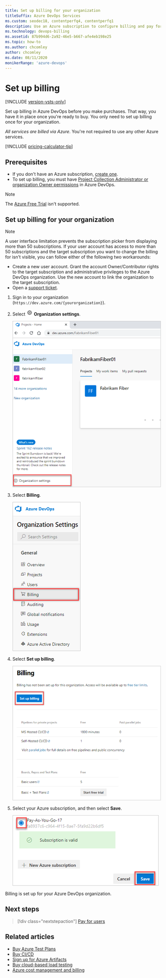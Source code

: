 ```yaml
---
title: Set up billing for your organization
titleSuffix: Azure DevOps Services
ms.custom: seodec18, contentperfq4, contentperfq1
description: Use an Azure subscription to configure billing and pay for users, CI/CD concurrency, and extensions for Azure DevOps.
ms.technology: devops-billing
ms.assetid: 87b994d6-2a92-46e5-b667-afe4eb198e25
ms.topic: how-to
ms.author: chcomley
author: chcomley
ms.date: 08/11/2020 
monikerRange: 'azure-devops'
---
```


# Set up billing

[!INCLUDE [version-vsts-only](../../includes/version-vsts-only.md)]

Set up billing in Azure DevOps before you make purchases. That way, you have it in place once you're ready to buy. You only need to set up billing once for your organization. 

*All services are billed via Azure*. You're not required to use any other Azure services.

[!INCLUDE [pricing-calculator-tip](../../includes/pricing-calculator-tip.md)]

## Prerequisites

* If you don't have an Azure subscription, [create one](https://azure.microsoft.com/pricing/purchase-options/).
* To set up billing, you must have [Project Collection Administrator or organization Owner permissions](../security/lookup-organization-owner-admin.md) in Azure DevOps.

> [!NOTE]
> The [Azure Free Trial](https://azure.microsoft.com/offers/ms-azr-0044p/) isn't supported.

## Set up billing for your organization

> [!NOTE]
> A user interface limitation prevents the subscription picker from displaying more than 50 subscriptions. If your user account has access to more than 50 subscriptions and the target subscription you want to change the billing for isn't visible, you can follow either of the following two workarounds:
> - Create a new user account. Grant the account Owner/Contributor rights to the target subscription and administrative privileges to the Azure DevOps organization. Use the new account to link the organization to the target subscription.
> - Open a [support ticket](https://developercommunity.visualstudio.com/spaces/21/index.html).

1. Sign in to your organization (```https://dev.azure.com/{yourorganization}```).

2. Select ![gear icon](../../media/icons/gear-icon.png) **Organization settings**.

   ![Open Organization settings](../../media/settings/open-admin-settings-vert.png)

3. Select **Billing**.

    ![Select Billing from Organization settings](media/shared/select-billing-organization-settings.png)

4. Select **Set up billing**.

   ![Select Set up billing](media/shared/set-up-billing.png)

5. Select your Azure subscription, and then select **Save**.

   ![Select your Azure subscription](media/shared/select-azure-subscription.png)

Billing is set up for your Azure DevOps organization.

## Next steps

> [!div class="nextstepaction"]
> [Pay for users](buy-basic-access-add-users.md)

## Related articles

* [Buy Azure Test Plans](buy-basic-access-add-users.md)
* [Buy CI/CD](buy-more-build-vs.md)
* [Sign up for Azure Artifacts](../../artifacts/start-using-azure-artifacts.md)
* [Buy cloud-based load testing](buy-load-testing-vs.md)
* [Azure cost management and billing](/azure/cost-management-billing/cost-management-billing-overview)